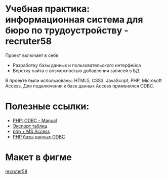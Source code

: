 # Учебная практика: информационная система для бюро по трудоустройству - recruter58

Проект включает в себя:
- Разработку базы данных и пользовательского интерфейса
- Верстку сайта с возможностью добавления записей в БД

В проекте были использованы: HTML5, CSS3, JavaScript, PHP, Microsoft Access. Для подключения к базе данных Access применялся ODBC.

# Полезные ссылки:
- [PHP: ODBC - Manual](https://www.php.net/manual/en/book.uodbc.php)
- [Экспорт таблиц](https://support.microsoft.com/ru-ru/office/%D1%8D%D0%BA%D1%81%D0%BF%D0%BE%D1%80%D1%82-%D1%82%D0%B0%D0%B1%D0%BB%D0%B8%D1%86-%D0%B8%D0%B7-%D0%B2%D0%B5%D0%B1-%D0%BF%D1%80%D0%B8%D0%BB%D0%BE%D0%B6%D0%B5%D0%BD%D0%B8%D1%8F-access-%D0%B2-%D0%BA%D0%BB%D0%B0%D1%81%D1%81%D0%B8%D1%87%D0%B5%D1%81%D0%BA%D1%83%D1%8E-%D0%B1%D0%B0%D0%B7%D1%83-%D0%B4%D0%B0%D0%BD%D0%BD%D1%8B%D1%85-access-09a7de29-cee8-4025-b985-7a78dffdb005#:~:text=%D0%98%D1%81%D0%BF%D0%BE%D0%BB%D1%8C%D0%B7%D0%BE%D0%B2%D0%B0%D0%BD%D0%B8%D0%B5%20%D0%B8%D0%BC%D0%B5%D0%BD%D0%B8%20DSN%20%D0%B2%20%D0%BA%D0%BB%D0%B0%D1%81%D1%81%D0%B8%D1%87%D0%B5%D1%81%D0%BA%D0%BE%D0%B9%20%D0%B1%D0%B0%D0%B7%D0%B5%20%D0%B4%D0%B0%D0%BD%D0%BD%D1%8B%D1%85%20Access%20%D0%B4%D0%BB%D1%8F%20%D0%B8%D0%BC%D0%BF%D0%BE%D1%80%D1%82%D0%B0%20%D1%82%D0%B0%D0%B1%D0%BB%D0%B8%D1%86%20%D0%B8%D0%B7%20%D0%B2%D0%B5%D0%B1%2D%D0%BF%D1%80%D0%B8%D0%BB%D0%BE%D0%B6%D0%B5%D0%BD%D0%B8%D1%8F%20Access)
- [php + MS Access](https://php.ru/forum/threads/php-ms-access.79730/)
- [PHP базы данных ODBC](http://www.w3big.com/ru/php/php-db-odbc.html#gsc.tab=0)

# Макет в фигме
[recruter58](https://www.figma.com/file/YQaZsoxNWXJi5LPKNQto5q/recruter58?type=design&node-id=1%3A2&t=t8TW43RzXzDj0xT4-1)

